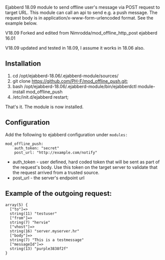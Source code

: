 Ejabberd 18.09 module to send offline user's message via POST request to target URL.
This module can call an api to send e.g. a push message. 
The request body is in application/x-www-form-urlencoded format. See the example below.

V18.09
Forked and edited from Nimrodda/mod_offline_http_post ejabberd 16.01

V18.09 updated and tested in 18.09, I assume it works in 18.06 also.

Installation
------------

1. cd /opt/ejabberd-18.06/.ejabberd-module/sources/
2. git clone https://github.com/PH-F/mod_offline_push.git;
3. bash /opt/ejabberd-18.06/.ejabberd-module/bin/ejabberdctl module-install mod_offline_push
4. /etc/init.d/ejabberd restart;

That's it. The module is now installed.

Configuration
-------------

Add the following to ejabberd configuration under `modules:`

```
mod_offline_push:
    auth_token: "secret"
    post_url: "http://example.com/notify"
```

-    auth_token - user defined, hard coded token that will be sent as part of the request's body. Use this token on the target server to validate that the request arrived from a trusted source.
-    post_url - the server's endpoint url

Example of the outgoing request:
--------------------------------

```
array(5) {
  ["to"]=>
  string(11) "testuser"
  ["from"]=>
  string(7) "hervie"
  ["vhost"]=>
  string(16) "server.myserver.hr"
  ["body"]=>
  string(7) "This is a testmessage"
  ["messageId"]=>
  string(13) "purple3838f2f"
}
```

